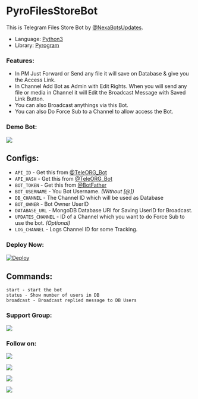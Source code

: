 # PyroFilesStoreBot
This is Telegram Files Store Bot by [@NexaBotsUpdates](https://github.com/NexaBotsUpdates).

* Language: [Python3](https://www.python.org)
* Library: [Pyrogram](https://docs.pyrogram.org)

### Features:
- In PM Just Forward or Send any file it will save on Database & give you the Access Link.
- In Channel Add Bot as Admin with Edit Rights. When you will send any file or media in Channel it will Edit the Broadcast Message with Saved Link Button.
- You can also Broadcast anythings via this Bot.
- You can also Do Force Sub to a Channel to allow access the Bot.

### Demo Bot:
<a href="https://t.me/SuperFilesStoreBot"><img src="https://img.shields.io/badge/Demo-Telegram%20Bot-blue.svg?logo=telegram"></a>

## Configs:
* `API_ID` - Get this from [@TeleORG_Bot](https://t.me/TeleORG_Bot)
* `API_HASH` - Get this from [@TeleORG_Bot](https://t.me/TeleORG_Bot)
* `BOT_TOKEN` - Get this from [@BotFather](https://t.me/BotFather)
* `BOT_USERNAME` - You Bot Username. *(Without [@])*
* `DB_CHANNEL` - The Channel ID which will be used as Database
* `BOT_OWNER` - Bot Owner UserID
* `DATABASE_URL` - MongoDB Database URI for Saving UserID for Broadcast.
* `UPDATES_CHANNEL` - ID of a Channel which you want to do Force Sub to use the bot. *(Optional)*
* `LOG_CHANNEL` - Logs Channel ID for some Tracking.

### Deploy Now:
[![Deploy](https://www.herokucdn.com/deploy/button.svg)](https://heroku.com/deploy?template=https://github.com/Hirusha-H/File-Store-Bot-Y)

## Commands:
```
start - start the bot
status - Show number of users in DB
broadcast - Broadcast replied message to DB Users
```

### Support Group:
<a href="https://t.me/linux_repo"><img src="https://img.shields.io/badge/Telegram-Join%20Telegram%20Group-blue.svg?logo=telegram"></a>

### Follow on:
<p align="left">
<a href="https://github.com/AbirHasan2005"><img src="https://img.shields.io/badge/GitHub-Follow%20on%20GitHub-inactive.svg?logo=github"></a>
</p>
<p align="left">
<a href="https://twitter.com/AbirHasan2005"><img src="https://img.shields.io/badge/Twitter-Follow%20on%20Twitter-informational.svg?logo=twitter"></a>
</p>
<p align="left">
<a href="https://facebook.com/AbirHasan2005"><img src="https://img.shields.io/badge/Facebook-Follow%20on%20Facebook-blue.svg?logo=facebook"></a>
</p>
<p align="left">
<a href="https://instagram.com/AbirHasan2005"><img src="https://img.shields.io/badge/Instagram-Follow%20on%20Instagram-important.svg?logo=instagram"></a>
</p>
